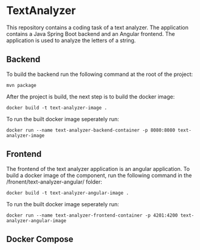 # TextAnalyzer
This repository contains a coding task of a text analyzer. The application contains a Java Spring Boot backend and an Angular frontend. The application is used to analyze the letters of a string.


## Backend

To build the backend run the following command at the root of the project:

```console
mvn package
```

After the project is build, the next step is to build the docker image:
```console
docker build -t text-analyzer-image .
```

To run the built docker image seperately run:
```console
docker run --name text-analyzer-backend-container -p 8080:8080 text-analyzer-image
```

## Frontend
The frontend of the text analyzer application is an angular application. To build a docker image of the component, run the following command in the /fronent/text-analyzer-angular/ folder:
```console
docker build -t text-analyzer-angular-image .
```

To run the built docker image seperately run:
```console
docker run --name text-analyzer-frontend-container -p 4201:4200 text-analyzer-angular-image
```


## Docker Compose
